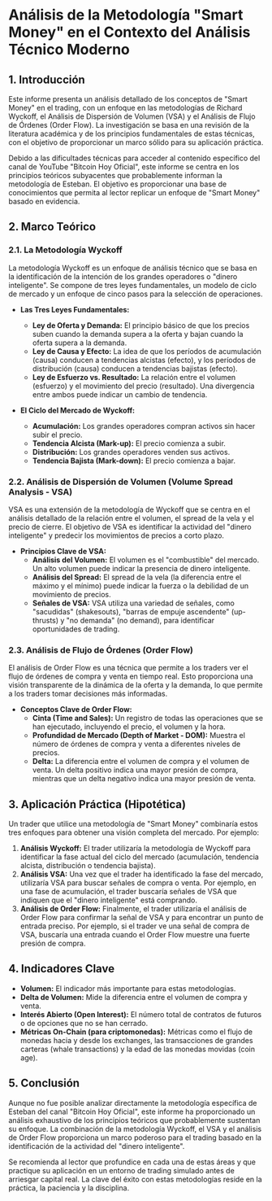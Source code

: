 # Análisis de la Metodología "Smart Money" en el Contexto del Análisis Técnico Moderno

## 1. Introducción

Este informe presenta un análisis detallado de los conceptos de "Smart Money" en el trading, con un enfoque en las metodologías de Richard Wyckoff, el Análisis de Dispersión de Volumen (VSA) y el Análisis de Flujo de Órdenes (Order Flow). La investigación se basa en una revisión de la literatura académica y de los principios fundamentales de estas técnicas, con el objetivo de proporcionar un marco sólido para su aplicación práctica.

Debido a las dificultades técnicas para acceder al contenido específico del canal de YouTube "Bitcoin Hoy Oficial", este informe se centra en los principios teóricos subyacentes que probablemente informan la metodología de Esteban. El objetivo es proporcionar una base de conocimientos que permita al lector replicar un enfoque de "Smart Money" basado en evidencia.

## 2. Marco Teórico

### 2.1. La Metodología Wyckoff

La metodología Wyckoff es un enfoque de análisis técnico que se basa en la identificación de la intención de los grandes operadores o "dinero inteligente". Se compone de tres leyes fundamentales, un modelo de ciclo de mercado y un enfoque de cinco pasos para la selección de operaciones.

- **Las Tres Leyes Fundamentales:**
    - **Ley de Oferta y Demanda:** El principio básico de que los precios suben cuando la demanda supera a la oferta y bajan cuando la oferta supera a la demanda.
    - **Ley de Causa y Efecto:** La idea de que los períodos de acumulación (causa) conducen a tendencias alcistas (efecto), y los períodos de distribución (causa) conducen a tendencias bajistas (efecto).
    - **Ley de Esfuerzo vs. Resultado:** La relación entre el volumen (esfuerzo) y el movimiento del precio (resultado). Una divergencia entre ambos puede indicar un cambio de tendencia.

- **El Ciclo del Mercado de Wyckoff:**
    - **Acumulación:** Los grandes operadores compran activos sin hacer subir el precio.
    - **Tendencia Alcista (Mark-up):** El precio comienza a subir.
    - **Distribución:** Los grandes operadores venden sus activos.
    - **Tendencia Bajista (Mark-down):** El precio comienza a bajar.

### 2.2. Análisis de Dispersión de Volumen (Volume Spread Analysis - VSA)

VSA es una extensión de la metodología de Wyckoff que se centra en el análisis detallado de la relación entre el volumen, el spread de la vela y el precio de cierre. El objetivo de VSA es identificar la actividad del "dinero inteligente" y predecir los movimientos de precios a corto plazo.

- **Principios Clave de VSA:**
    - **Análisis del Volumen:** El volumen es el "combustible" del mercado. Un alto volumen puede indicar la presencia de dinero inteligente.
    - **Análisis del Spread:** El spread de la vela (la diferencia entre el máximo y el mínimo) puede indicar la fuerza o la debilidad de un movimiento de precios.
    - **Señales de VSA:** VSA utiliza una variedad de señales, como "sacudidas" (shakesouts), "barras de empuje ascendente" (up-thrusts) y "no demanda" (no demand), para identificar oportunidades de trading.

### 2.3. Análisis de Flujo de Órdenes (Order Flow)

El análisis de Order Flow es una técnica que permite a los traders ver el flujo de órdenes de compra y venta en tiempo real. Esto proporciona una visión transparente de la dinámica de la oferta y la demanda, lo que permite a los traders tomar decisiones más informadas.

- **Conceptos Clave de Order Flow:**
    - **Cinta (Time and Sales):** Un registro de todas las operaciones que se han ejecutado, incluyendo el precio, el volumen y la hora.
    - **Profundidad de Mercado (Depth of Market - DOM):** Muestra el número de órdenes de compra y venta a diferentes niveles de precios.
    - **Delta:** La diferencia entre el volumen de compra y el volumen de venta. Un delta positivo indica una mayor presión de compra, mientras que un delta negativo indica una mayor presión de venta.

## 3. Aplicación Práctica (Hipotética)

Un trader que utilice una metodología de "Smart Money" combinaría estos tres enfoques para obtener una visión completa del mercado. Por ejemplo:

1.  **Análisis Wyckoff:** El trader utilizaría la metodología de Wyckoff para identificar la fase actual del ciclo del mercado (acumulación, tendencia alcista, distribución o tendencia bajista).
2.  **Análisis VSA:** Una vez que el trader ha identificado la fase del mercado, utilizaría VSA para buscar señales de compra o venta. Por ejemplo, en una fase de acumulación, el trader buscaría señales de VSA que indiquen que el "dinero inteligente" está comprando.
3.  **Análisis de Order Flow:** Finalmente, el trader utilizaría el análisis de Order Flow para confirmar la señal de VSA y para encontrar un punto de entrada preciso. Por ejemplo, si el trader ve una señal de compra de VSA, buscaría una entrada cuando el Order Flow muestre una fuerte presión de compra.

## 4. Indicadores Clave

- **Volumen:** El indicador más importante para estas metodologías.
- **Delta de Volumen:** Mide la diferencia entre el volumen de compra y venta.
- **Interés Abierto (Open Interest):** El número total de contratos de futuros o de opciones que no se han cerrado.
- **Métricas On-Chain (para criptomonedas):** Métricas como el flujo de monedas hacia y desde los exchanges, las transacciones de grandes carteras (whale transactions) y la edad de las monedas movidas (coin age).

## 5. Conclusión

Aunque no fue posible analizar directamente la metodología específica de Esteban del canal "Bitcoin Hoy Oficial", este informe ha proporcionado un análisis exhaustivo de los principios teóricos que probablemente sustentan su enfoque. La combinación de la metodología Wyckoff, el VSA y el análisis de Order Flow proporciona un marco poderoso para el trading basado en la identificación de la actividad del "dinero inteligente".

Se recomienda al lector que profundice en cada una de estas áreas y que practique su aplicación en un entorno de trading simulado antes de arriesgar capital real. La clave del éxito con estas metodologías reside en la práctica, la paciencia y la disciplina.
